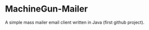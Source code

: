 MachineGun-Mailer
=================

A simple mass mailer email client written in Java (first github project).